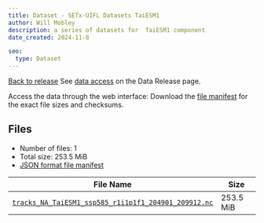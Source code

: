 ```yaml
---
title: Dataset - SETx-UIFL Datasets TaiESM1
author: Will Mobley
description: a series of datasets for  TaiESM1 component
date_created: 2024-11-8

seo:
  type: Dataset
---
```


[Back to release](./index.html#datasets)
See [data access](./index.html#data-access) on the Data Release page.

Access the data through the  web interface: 
Download the [file manifest](./manifests/TaiESM1-manifest.json) for the exact file sizes and checksums.

## Files

- Number of files: 1
- Total size: 253.5 MiB
- [JSON format file manifest](./manifests/TaiESM1-manifest.json)

|                                                                                                    File Name                                                                                                    |   Size    |
| --------------------------------------------------------------------------------------------------------------------------------------------------------------------------------------------------------------- | --------- |
| [`tracks_NA_TaiESM1_ssp585_r1i1p1f1_204901_209912.nc`](https://web.corral.tacc.utexas.edu/setxuifl/tropical_cyclones/downscaled_cmip6_tracks/ssp585/TaiESM1/tracks_NA_TaiESM1_ssp585_r1i1p1f1_204901_209912.nc) | 253.5 MiB |

